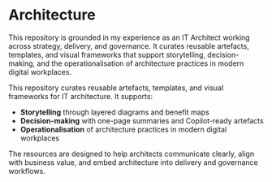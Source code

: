# Architecture

This repository is grounded in my experience as an IT Architect working across strategy, delivery, and governance. It curates reusable artefacts, templates, and visual frameworks that support storytelling, decision-making, and the operationalisation of architecture practices in modern digital workplaces.

This repository curates reusable artefacts, templates, and visual frameworks for IT architecture. It supports:

- **Storytelling** through layered diagrams and benefit maps  
- **Decision-making** with one-page summaries and Copilot-ready artefacts  
- **Operationalisation** of architecture practices in modern digital workplaces  

The resources are designed to help architects communicate clearly, align with business value, and embed architecture into delivery and governance workflows.

